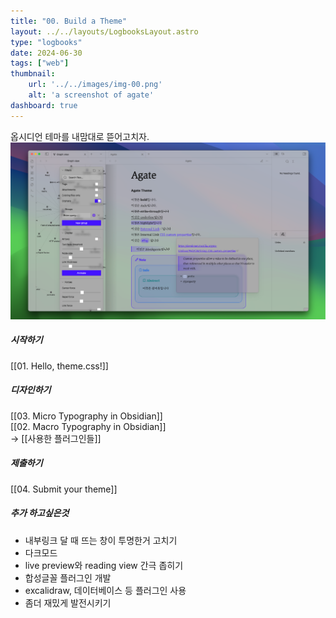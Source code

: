 ```yaml
---
title: "00. Build a Theme"
layout: ../../layouts/LogbooksLayout.astro
type: "logbooks"
date: 2024-06-30
tags: ["web"]
thumbnail:
	url: '../../images/img-00.png'
	alt: 'a screenshot of agate'
dashboard: true
---
```

옵시디언 테마를 내맘대로 뜯어고치자.![](../../images/img-00.png)

##### 시작하기
[[01. Hello, theme.css!]]
##### 디자인하기
[[03. Micro Typography in Obsidian]]  
[[02. Macro Typography in Obsidian]]  
→  [[사용한 플러그인들]]
##### 제출하기
[[04. Submit your theme]]

##### 추가 하고싶은것
- 내부링크 달 때 뜨는 창이 투명한거 고치기
- 다크모드
- live preview와 reading view 간극 좁히기
- 합성글꼴 플러그인 개발
- excalidraw, 데이터베이스 등 플러그인 사용
- 좀더 재밌게 발전시키기